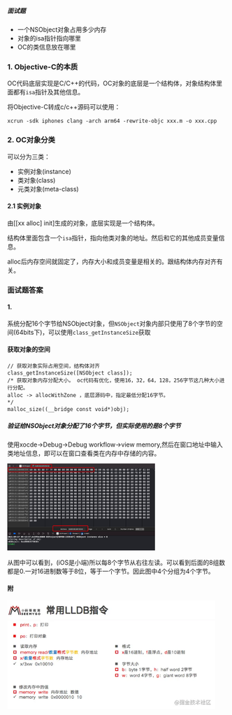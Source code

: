 ##### 面试题

- 一个NSObject对象占用多少内存	
- 对象的isa指针指向哪里
- OC的类信息放在哪里



### 1. Objective-C的本质

OC代码底层实现是C/C++的代码，OC对象的底层是一个结构体，对象结构体里面都有`isa`指针及其他信息。

将Objective-C转成c/c++源码可以使用：

```
xcrun -sdk iphones clang -arch arm64 -rewrite-objc xxx.m -o xxx.cpp
```



### 2. OC对象分类

可以分为三类：

- 实例对象(instance)
- 类对象(class)
- 元类对象(meta-class)

#### 2.1 实例对象

由[[xx alloc] init]生成的对象，底层实现是一个结构体。

结构体里面包含一个`isa`指针，指向他类对象的地址。然后和它的其他成员变量信息。

alloc后内存空间就固定了，内存大小和成员变量是相关的。跟结构体内存对齐有关。







### 面试题答案

#### 1. 

系统分配16个字节给NSObject对象，但`NSObject`对象内部只使用了8个字节的空间(64bits下)，可以使用`class_getInstanceSize`获取

#### 获取对象的空间

```objc
// 获取对象实际占用空间，结构体对齐
class_getInstanceSize([NSObject class]);
/* 获取对象内存分配大小。 oc代码有优化，使用16，32，64，128，256字节这几种大小进行分配。
alloc -> allocWithZone ，底层源码中，指定最低分配16字节。
*/
malloc_size((__bridge const void*)obj);

```

##### 验证给NSObject对象分配了16个字节，但实际使用的是8个字节

使用xocde->Debug->Debug workflow->view memory,然后在窗口地址中输入类地址信息，即可以在窗口查看类在内存中存储的内容。

<img src="../images/2/查看内存地址内容.jpg" style="zoom:33%;" />

从图中可以看到，(iOS是小端)所以每8个字节从右往左读。可以看到后面的8组数都是0.一对16进制数等于8位，等于一个字节。因此图中4个分组为4个字节。





#### 附

<img src="../images/2/lldb指令打印内存.awebp" style="zoom: 67%;" />



